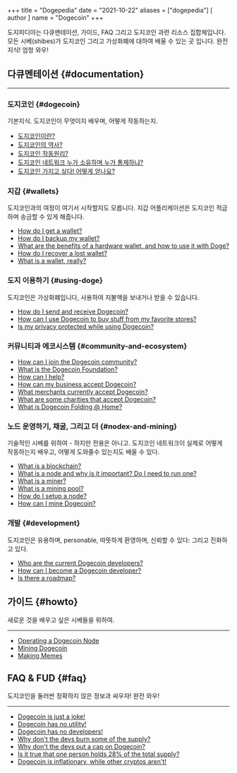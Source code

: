 +++
title = "Dogepedia"
date = "2021-10-22"
aliases = ["dogepedia"]
[ author ]
  name = "Dogecoin"
+++

도지피디아는 다큐멘테이션, 가이드, FAQ 그리고 도지코인 과련 리소스 집합체입니다. 모든 시베(shibes)가 도지코인 그리고 가상화폐에 대하여 배울 수 있는 곳 입니다. 완전 지식! 엄청 와우!

## 다큐멘테이션 {#documentation}
***
### 도지코인 {#dogecoin}
기본지식. 도지코인이 무엇이지 배우며, 어떻게 작동하는지.
- [도지코인이란?](/kr/dogepedia/articles/what-is-dogecoin)
- [도지코인의 역사?](/kr/dogepedia/articles/history-of-dogecoin)
- [도지코인 작동원리?](/kr/dogepedia/articles/how-does-dogecoin-work)
- [도지코인 네트워크 누가 소유하며 누가 통제하냐?](/kr/dogepedia/articles/who-owns-dogecoin)
- [도지코인 가지고 싶다! 어떻게 얻나요?](/kr/dogepedia/articles/get-dogecoin)

### 지갑 {#wallets}
도지코인과의 여정이 여기서 시작할지도 모릅니다. 지갑 어플리케이션은 도지코인 적금하며 송금할 수 있게 해줍니다.
- [How do I get a wallet?](/dogepedia/articles/how-do-i-get-a-wallet)
- [How do I backup my wallet?](/dogepedia/articles/how-to-backup-a-wallet)
- [What are the benefits of a hardware wallet, and how to use it with Doge?](/dogepedia/articles/dogecoin-hardware-wallets)
- [How do I recover a lost wallet?](/dogepedia/articles/recover-a-lost-wallet)
- [What is a wallet, really?](/dogepedia/articles/what-is-a-wallet)

### 도지 이용하기 {#using-doge}
도지코인은 가상화폐입니다, 사용하여 지불액을 보내거나 받을 수 있습니다.
- [How do I send and receive Dogecoin?](/dogepedia/articles/send-and-receive-dogecoin)
- [How can I use Dogecoin to buy stuff from my favorite stores?](/dogepedia/articles/using-dogecoin-in-a-store)
- [Is my privacy protected while using Dogecoin?](/dogepedia/articles/dogecoin-and-privacy)

### 커뮤니티과 에코시스템 {#community-and-ecosystem}
- [How can I join the Dogecoin community?](/dogepedia/articles/join-the-dogecoin-community)
- [What is the Dogecoin Foundation?](/dogepedia/articles/what-is-the-dogecoin-foundation)
- [How can I help?](/dogepedia/articles/how-can-i-help-doge)
- [How can my business accept Dogecoin?](/dogepedia/articles/how-can-my-business-accept-dogecoin)
- [What merchants currently accept Dogecoin?](/dogepedia/articles/merchants-accepting-doge)
- [What are some charities that accept Dogecoin?](/dogepedia/articles/charities-accepting-doge)
- [What is Dogecoin Folding @ Home?](/dogepedia/articles/dogecoin-folding-at-home)

### 노드 운영하기, 채굴, 그리고 더 {#nodex-and-mining}
기술적인 시베를 위하여 - 하지만 전용은 아니고. 도지코인 네트워크이 실제로 어떻게 작동하는지 배우고, 어떻게 도와줄수 있는지도 배울 수 있다.
- [What is a blockchain?](/dogepedia/articles/what-is-a-blockchain)
- [What is a node and why is it important? Do I need to run one?](/dogepedia/articles/what-is-a-node)
- [What is a miner?](/dogepedia/articles/what-is-a-miner)
- [What is a mining pool?](/dogepedia/articles/what-is-a-mining-pool)
- [How do I setup a node?](/dogepedia/how-tos/operating-a-node)
- [How can I mine Dogecoin?](/dogepedia/how-tos/mining-dogecoin)

### 개발 {#development}
도지코인은 유용하며, personable, 따뜻하게 환영하며, 신뢰할 수 있다: 그리고 진화하고 있다.
- [Who are the current Dogecoin developers?](/dogepedia/articles/dogecoin-developers)
- [How can I become a Dogecoin developer?](/dogepedia/articles/becoming-a-dogecoin-developer)
- [Is there a roadmap?](/dogepedia/articles/dogecoin-roadmap)

## 가이드 {#howto}
새로운 것을 배우고 싶은 시베들을 위하여.
***
- [Operating a Dogecoin Node](/dogepedia/how-tos/operating-a-node)
- [Mining Dogecoin](/dogepedia/how-tos/mining-dogecoin)
- [Making Memes](/dogepedia/how-tos/making-memes)

## FAQ & FUD {#faq}
도지코인을 둘러싼 정확하지 않은 정보과 싸우자! 완전 와우!
***
- [Dogecoin is just a joke!](/dogepedia/faq/dogecoin-is-a-joke)
- [Dogecoin has no utility!](/dogepedia/faq/dogecoin-has-no-utility)
- [Dogecoin has no developers!](/dogepedia/faq/dogecoin-has-no-developers)
- [Why don't the devs burn some of the supply?](/dogepedia/faq/dogecoin-and-coin-burning)
- [Why don't the devs put a cap on Dogecoin?](/dogepedia/faq/putting-a-cap-on-dogecoin)
- [Is it true that one person holds 28% of the total supply?](/dogepedia/faq/dogecoin-whale-wallets)
- [Dogecoin is inflationary, while other cryptos aren't!](/dogepedia/faq/dogecoin-inflation)
